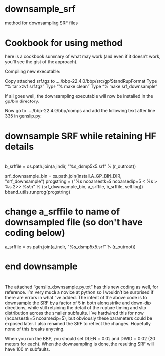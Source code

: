 # downsample_srf
method for downsampling SRF files

# Cookbook for using method
 here is a cookbook summary of what may work (and even if it doesn’t work, you’ll see the gist of the approach).
 
Compiling new executable:
 
Copy attached srf.tgz to …./bbp-22.4.0/bbp/src/gp/StandRupFormat
Type “% tar xzvf srf.tgz”
Type “% make clean”
Type “% make srf_downsample”
 
If all goes well, the downsampling executable will now be installed in the gp/bin directory.
 
Now go to …./bbp-22.4.0/bbp/comps and add the following text after line 335 in genslip.py:
 
#
# downsample SRF while retaining HF details
#
b_srffile = os.path.join(a_indir, "%s_dsmp5x5.srf" % (r_outroot))
 
srf_downsample_bin = os.path.join(install.A_GP_BIN_DIR, "srf_downsample")
progstring = ("%s ncoarsestk=5 ncoarsedip=5 < %s > %s 2>> %s\n" %
                      (srf_downsample_bin, a_srffile, b_srffile, self.log))
bband_utils.runprog(progstring)
 
# change a_srffile to name of downsampled file (so don't have coding below)
a_srffile = os.path.join(a_indir, "%s_dsmp5x5.srf" % (r_outroot))
#
# end downsample
#
 
The attached “genslip_downsample.py.txt” has this new coding as well, for reference. I’m very much a novice at python so I wouldn’t be surprised if there are errors in what I’ve added. The intent of the above code is to downsample the SRF by a factor of 5 in both along strike and down-dip directions, while still retaining the detail of the rupture timing and slip distribution across the smaller subfaults. I’ve hardwired this for now (ncoarsestk=5 ncoarsedip=5), but obviously these parameters could be exposed later. I also renamed the SRF to reflect the changes. Hopefully none of this breaks anything.
 
When you run the BBP, you should set DLEN = 0.02 and DWID = 0.02 (20 meters for each). When the downsampling is done, the resulting SRF will have 100 m subfaults.
